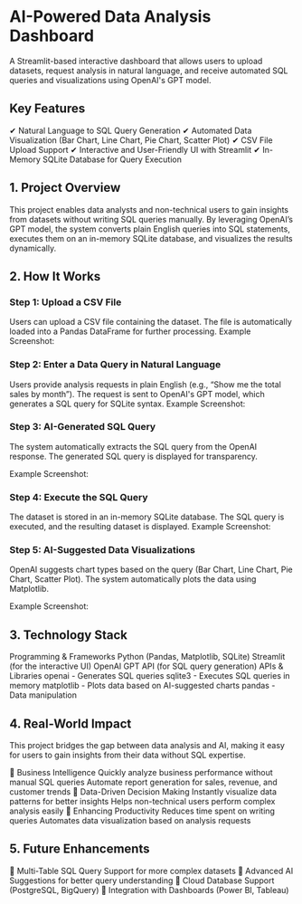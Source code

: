 # AI-Powered Data Analysis Dashboard
A Streamlit-based interactive dashboard that allows users to upload datasets, request analysis in natural language, and receive automated SQL queries and visualizations using OpenAI's GPT model.

## Key Features
✔ Natural Language to SQL Query Generation
✔ Automated Data Visualization (Bar Chart, Line Chart, Pie Chart, Scatter Plot)
✔ CSV File Upload Support
✔ Interactive and User-Friendly UI with Streamlit
✔ In-Memory SQLite Database for Query Execution

## 1. Project Overview
This project enables data analysts and non-technical users to gain insights from datasets without writing SQL queries manually. By leveraging OpenAI’s GPT model, the system converts plain English queries into SQL statements, executes them on an in-memory SQLite database, and visualizes the results dynamically.

## 2. How It Works
### Step 1: Upload a CSV File
Users can upload a CSV file containing the dataset.
The file is automatically loaded into a Pandas DataFrame for further processing.
Example Screenshot:

### Step 2: Enter a Data Query in Natural Language
Users provide analysis requests in plain English (e.g., “Show me the total sales by month”).
The request is sent to OpenAI's GPT model, which generates a SQL query for SQLite syntax.
Example Screenshot:

### Step 3: AI-Generated SQL Query
The system automatically extracts the SQL query from the OpenAI response.
The generated SQL query is displayed for transparency.

Example Screenshot:

### Step 4: Execute the SQL Query
The dataset is stored in an in-memory SQLite database.
The SQL query is executed, and the resulting dataset is displayed.
Example Screenshot:

### Step 5: AI-Suggested Data Visualizations
OpenAI suggests chart types based on the query (Bar Chart, Line Chart, Pie Chart, Scatter Plot).
The system automatically plots the data using Matplotlib.

Example Screenshot:

## 3. Technology Stack
Programming & Frameworks
Python (Pandas, Matplotlib, SQLite)
Streamlit (for the interactive UI)
OpenAI GPT API (for SQL query generation)
APIs & Libraries
openai - Generates SQL queries
sqlite3 - Executes SQL queries in memory
matplotlib - Plots data based on AI-suggested charts
pandas - Data manipulation
## 4. Real-World Impact
This project bridges the gap between data analysis and AI, making it easy for users to gain insights from their data without SQL expertise.

🔹 Business Intelligence
Quickly analyze business performance without manual SQL queries
Automate report generation for sales, revenue, and customer trends
🔹 Data-Driven Decision Making
Instantly visualize data patterns for better insights
Helps non-technical users perform complex analysis easily
🔹 Enhancing Productivity
Reduces time spent on writing queries
Automates data visualization based on analysis requests
## 5. Future Enhancements
🔹 Multi-Table SQL Query Support for more complex datasets
🔹 Advanced AI Suggestions for better query understanding
🔹 Cloud Database Support (PostgreSQL, BigQuery)
🔹 Integration with Dashboards (Power BI, Tableau)